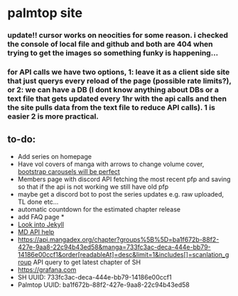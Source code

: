 # palmtop site

### update!! cursor works on neocities for some reason. i checked the console of local file and github and both are 404 when trying to get the images so something funky is happening...

### for API calls we have two options, 1: leave it as a client side site that just querys every reload of the page (possible rate limits?), or 2: we can have a DB (I dont know anything about DBs or a text file that gets updated every 1hr with the api calls and then the site pulls data from the text file to reduce API calls). 1 is easier 2 is more practical.

## to-do:

* Add series on homepage
* Have vol covers of manga with arrows to change volume cover, [bootstrap carousels will be perfect](https://getbootstrap.com/docs/4.0/components/carousel/ "Bootstrap site")
* Members page with discord API fetching the most recent pfp and saving so that if the api is not working we still have old pfp
* maybe get a discord bot to post the series updates e.g. raw uploaded, TL done etc...
* automatic countdown for the estimated chapter release
* add FAQ page
    * 
* [Look into Jekyll](https://jekyllrb.com "Jekyll's Homepage")
* [MD API help](https://api.mangadex.org/docs/guide/get-chapters/ "MD API docs")
* https://api.mangadex.org/chapter?groups%5B%5D=ba1f672b-88f2-427e-9aa8-22c94b43ed58&manga=733fc3ac-deca-444e-bb79-14186e00ccf1&order[readableAt]=desc&limit=1&includes[]=scanlation_group API query to get latest chapter of SH
* https://grafana.com
* SH UUID: 733fc3ac-deca-444e-bb79-14186e00ccf1
* Palmtop UUID: ba1f672b-88f2-427e-9aa8-22c94b43ed58
